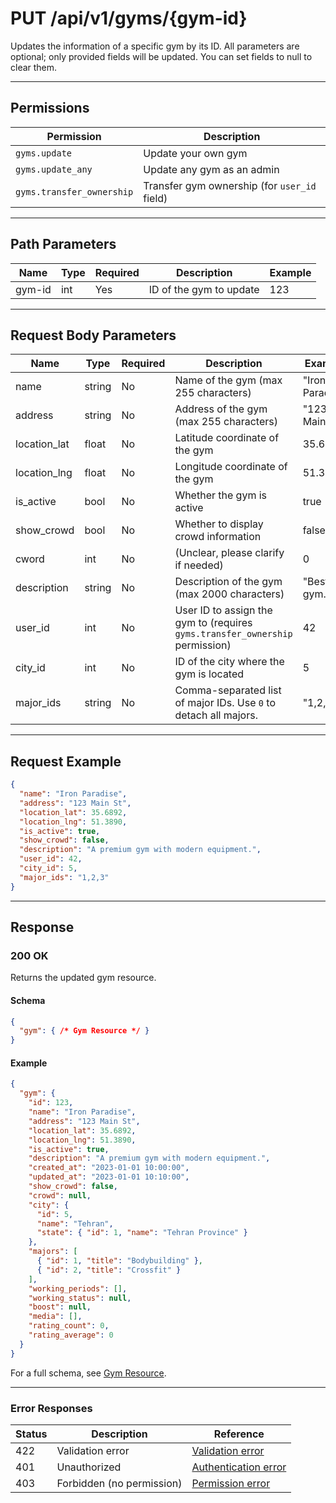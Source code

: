 # PUT /api/v1/gyms/{gym-id}

Updates the information of a specific gym by its ID. All parameters are optional; only provided fields will be updated. You can set fields to null to clear them.


---

## Permissions
| Permission              | Description                                         |
|-------------------------|-----------------------------------------------------|
| `gyms.update`           | Update your own gym                                 |
| `gyms.update_any`       | Update any gym as an admin                          |
| `gyms.transfer_ownership`| Transfer gym ownership (for `user_id` field)        |

---

## Path Parameters
| Name    | Type | Required | Description           | Example |
|---------|------|----------|-----------------------|---------|
| gym-id  | int  | Yes      | ID of the gym to update| 123     |

---

## Request Body Parameters
| Name         | Type    | Required | Description                                                                 | Example           |
|--------------|---------|----------|-----------------------------------------------------------------------------|-------------------|
| name         | string  | No       | Name of the gym (max 255 characters)                                        | "Iron Paradise"  |
| address      | string  | No       | Address of the gym (max 255 characters)                                     | "123 Main St"    |
| location_lat | float   | No       | Latitude coordinate of the gym                                              | 35.6892           |
| location_lng | float   | No       | Longitude coordinate of the gym                                             | 51.3890           |
| is_active    | bool    | No       | Whether the gym is active                                                   | true              |
| show_crowd   | bool    | No       | Whether to display crowd information                                        | false             |
| cword        | int     | No       | (Unclear, please clarify if needed)                                         | 0                 |
| description  | string  | No       | Description of the gym (max 2000 characters)                                | "Best gym..."    |
| user_id      | int     | No       | User ID to assign the gym to (requires `gyms.transfer_ownership` permission)| 42                |
| city_id      | int     | No       | ID of the city where the gym is located                                     | 5                 |
| major_ids    | string  | No       | Comma-separated list of major IDs. Use `0` to detach all majors.            | "1,2,3"          |

---

## Request Example
```json
{
  "name": "Iron Paradise",
  "address": "123 Main St",
  "location_lat": 35.6892,
  "location_lng": 51.3890,
  "is_active": true,
  "show_crowd": false,
  "description": "A premium gym with modern equipment.",
  "user_id": 42,
  "city_id": 5,
  "major_ids": "1,2,3"
}
```

---

## Response

### 200 OK
Returns the updated gym resource.

#### Schema
```json
{
  "gym": { /* Gym Resource */ }
}
```

#### Example
```json
{
  "gym": {
    "id": 123,
    "name": "Iron Paradise",
    "address": "123 Main St",
    "location_lat": 35.6892,
    "location_lng": 51.3890,
    "is_active": true,
    "description": "A premium gym with modern equipment.",
    "created_at": "2023-01-01 10:00:00",
    "updated_at": "2023-01-01 10:10:00",
    "show_crowd": false,
    "crowd": null,
    "city": {
      "id": 5,
      "name": "Tehran",
      "state": { "id": 1, "name": "Tehran Province" }
    },
    "majors": [
      { "id": 1, "title": "Bodybuilding" },
      { "id": 2, "title": "Crossfit" }
    ],
    "working_periods": [],
    "working_status": null,
    "boost": null,
    "media": [],
    "rating_count": 0,
    "rating_average": 0
  }
}
```

For a full schema, see [Gym Resource](gym_resource.md).

---

### Error Responses
| Status | Description                | Reference                                      |
|--------|----------------------------|------------------------------------------------|
| 422    | Validation error           | [Validation error](../_globals/validation-errors.md) |
| 401    | Unauthorized               | [Authentication error](../_globals/authentication-errors.md) |
| 403    | Forbidden (no permission)  | [Permission error](../_globals/permission-errors.md) |
